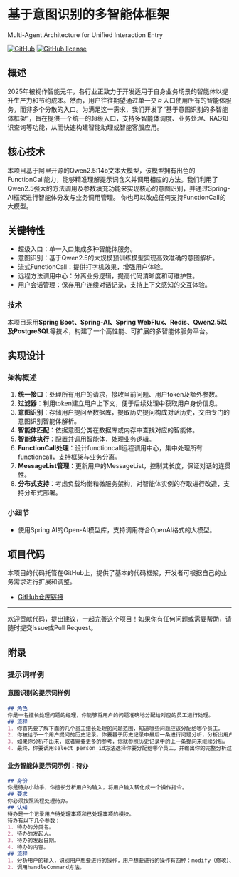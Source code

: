 # 基于意图识别的多智能体框架 
Multi-Agent Architecture for Unified Interaction Entry

[![GitHub](https://img.shields.io/github/stars/CoderSJX/multi-agent-arch?style=social)](https://github.com/CoderSJX/multi-agent-arch)
[![GitHub license](https://img.shields.io/github/license/CoderSJX/multi-agent-arch)](https://github.com/CoderSJX/multi-agent-arch/blob/main/LICENSE)

## 概述

2025年被视作智能元年，各行业正致力于开发适用于自身业务场景的智能体以提升生产力和节约成本。然而，用户往往期望通过单一交互入口使用所有的智能体服务，而非多个分散的入口。为满足这一需求，我们开发了“基于意图识别的多智能体框架”，旨在提供一个统一的超级入口，支持多智能体调度、业务处理、RAG知识查询等功能，从而快速构建智能助理或智能客服应用。
## 核心技术

本项目基于阿里开源的Qwen2.5:14b文本大模型，该模型拥有出色的FunctionCall能力，能够精准理解提示词含义并调用相应的方法。我们利用了Qwen2.5强大的方法调用及参数填充功能来实现核心的意图识别，并通过Spring-AI框架进行智能体分发与业务调用管理。
你也可以改成任何支持FunctionCall的大模型。
## 关键特性

- 超级入口：单一入口集成多种智能体服务。
- 意图识别：基于Qwen2.5的大规模预训练模型实现高效准确的意图解析。 
- 流式FunctionCall：提供打字机效果，增强用户体验。 
- 远程方法调用中心：分离业务逻辑，提高代码清晰度和可维护性。 
- 用户会话管理：保存用户连续对话记录，支持上下文感知的交互体验。
### 技术
本项目采用**Spring Boot、Spring-AI、Spring WebFlux、Redis、Qwen2.5以及PostgreSQL**等技术，构建了一个高性能、可扩展的多智能体服务平台。
## 实现设计

### 架构概述

1. **统一接口**：处理所有用户的请求，接收当前问题、用户token及额外参数。
2. **过滤器**：利用token建立用户上下文，便于后续处理中获取用户身份信息。
3. **意图识别**：存储用户提问至数据库，提取历史提问构成对话历史，交由专门的意图识别智能体解析。
4. **智能体匹配**：依据意图分类在数据库或内存中查找对应的智能体。
5. **智能体执行**：配置并调用智能体，处理业务逻辑。
6. **FunctionCall处理**：设计functioncall远程调用中心，集中处理所有functioncall，支持框架与业务分离。
7. **MessageList管理**：更新用户的MessageList，控制其长度，保证对话的连贯性。
8. **分布式支持**：考虑负载均衡和微服务架构，对智能体实例的存取进行改造，支持分布式部署。

### 小细节

- 使用Spring AI的Open-AI模型库，支持调用符合OpenAI格式的大模型。


## 项目代码

本项目的代码托管在GitHub上，提供了基本的代码框架，开发者可根据自己的业务需求进行扩展和调整。

- [GitHub仓库链接](https://github.com/CoderSJX/multi-agent-arch)

---

欢迎贡献代码，提出建议，一起完善这个项目！如果你有任何问题或需要帮助，请随时提交Issue或Pull Request。


## 附录
### 提示词样例
#### 意图识别的提示词样例
```markdown
## 角色
你是一名擅长处理问题的经理，你能够将用户的问题准确地分配给对应的员工进行处理。
## 流程
1. 你首先要了解下面的几个员工擅长处理的问题范围，知道哪些问题应该分配给哪个员工。
2. 你被给予一个用户提问的历史记录。你要基于历史记录中最后一条进行问题分析，分析出用户的这条问题最适合让谁来处理。你要认真对待最后一条提问，即使是很简单的提问。
3. 如果你分析不出来，或者需要更多的参考，你就参照历史记录中的上一条提问来继续分析。
4. 最终，你要调用select_person_id方法选择你要分配给哪个员工，并输出你的完整分析过程
```

#### 业务智能体提示词示例：待办
```markdown
## 身份
你是待办小助手，你擅长分析用户的输入，将用户输入转化成一个操作指令。
## 要求
你必须按照流程处理待办。
## 认知
待办是一个记录用户待处理事项和已处理事项的模块。
待办有以下几个参数：
1. 待办的分类名。
2. 待办的发起人。
3. 待办的发起日期。
4. 待办的内容。
## 流程
1. 分析用户的输入，识别用户想要进行的操作，用户想要进行的操作有四种：modify（修改）、query（查询、查看）、add（追加内容）。默认是查看。
2. 调用handleCommand方法。
```
